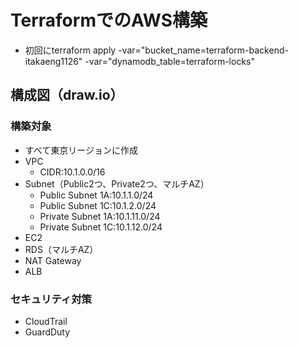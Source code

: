 # TerraformでのAWS構築
- 初回にterraform apply  -var="bucket_name=terraform-backend-itakaeng1126" -var="dynamodb_table=terraform-locks"

## 構成図（draw.io）

### 構築対象
- すべて東京リージョンに作成
- VPC
    - CIDR:10.1.0.0/16
- Subnet（Public2つ、Private2つ、マルチAZ）
    - Public Subnet 1A:10.1.1.0/24
    - Public Subnet 1C:10.1.2.0/24
    - Private Subnet 1A:10.1.11.0/24
    - Private Subnet 1C:10.1.12.0/24
- EC2
- RDS（マルチAZ）
- NAT Gateway
- ALB

### セキュリティ対策
- CloudTrail
- GuardDuty
